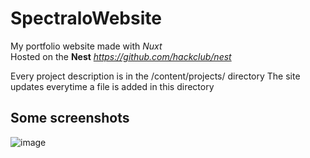 # SpectraloWebsite

My portfolio website made with _Nuxt_ \
Hosted on the **Nest** _https://github.com/hackclub/nest_

Every project description is in the /content/projects/ directory
The site updates everytime a file is added in this directory

## Some screenshots

![image](https://github.com/Spectralo/SpectraloWebsite/assets/122629939/57d0696d-b768-490c-8697-cacfff902f82)

